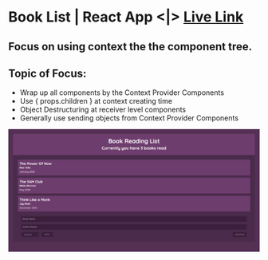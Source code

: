 # Book List | React App <|> [Live Link](https://react-context-api-book-list.netlify.app)

## Focus on using context the the component tree.

## Topic of Focus:
- Wrap up all components by the Context Provider Components
- Use { props.children } at context creating time
- Object Destructuring at receiver level components 
- Generally use sending objects from Context Provider Components

<img src="./src/img/demo.png">
